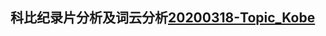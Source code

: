 
## 科比纪录片分析及词云分析[20200318-Topic_Kobe](https://github.com/LQ6H/Python_spider/tree/master/20200318-Topic_Kobe)
